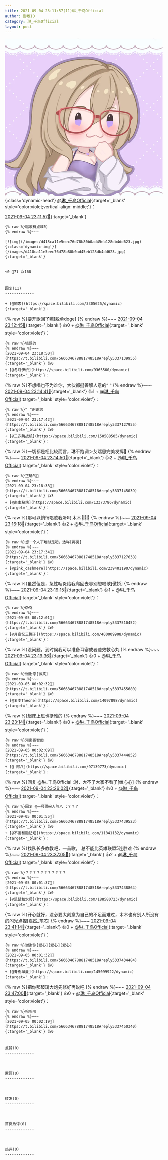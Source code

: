 ```yaml
---
title: 2021-09-04 23:11:57(11)琳_千鸟Official
author: 御坂IO
category: 琳_千鸟Official
layout: post
---
```


![img](/images/c0a88f85ebd0d056f37b114e0748e69556c8b488.jpg){:class='dynamic-head'}
[@琳_千鸟Official](https://space.bilibili.com/1620923329/dynamic){:target='_blank' style='color:violet;vertical-align: middle;'}：

[2021-09-04 23:11:57🔗](https://t.bilibili.com/566634678881748518){:target='_blank'}

~~~
{% raw %}唱歌有点难的
{% endraw %}~~~

[![img](/images/d418ca11e5eec76d78b80b0ad45eb128db4dd623.jpg){:class='dynamic-img'}](/images/d418ca11e5eec76d78b80b0ad45eb128db4dd623.jpg){:target='_blank'}


↪️0 💬71 👍168


回复(11)
-------------

+ [@罔悫](https://space.bilibili.com/3305625/dynamic){:target='_blank'}：
~~~
{% raw %}要开歌回了嘛[脱单doge]
{% endraw %}~~~
[2021-09-04 23:12:45🔗](https://t.bilibili.com/566634678881748518#reply5337100057){:target='_blank'} 👍0
    + [@琳_千鸟Official](https://space.bilibili.com/1620923329/dynamic){:target='_blank' style='color:violet'}：
~~~
{% raw %}错误的
{% endraw %}~~~
[2021-09-04 23:18:50🔗](https://t.bilibili.com/566634678881748518#reply5337139955){:target='_blank'} 👍0
+ [@冬月伊织](https://space.bilibili.com/9365560/dynamic){:target='_blank'}：
~~~
{% raw %}不想唱也不为难你，大伙都挺善解人意的^ ^
{% endraw %}~~~
[2021-09-04 23:14:41🔗](https://t.bilibili.com/566634678881748518#reply5337110958){:target='_blank'} 👍1
    + [@琳_千鸟Official](https://space.bilibili.com/1620923329/dynamic){:target='_blank' style='color:violet'}：
~~~
{% raw %}^ ^谢谢您
{% endraw %}~~~
[2021-09-04 23:17:42🔗](https://t.bilibili.com/566634678881748518#reply5337127955){:target='_blank'} 👍0
+ [@三岁跳战机](https://space.bilibili.com/150588505/dynamic){:target='_blank'}：
~~~
{% raw %}一切都是相比较而言，琳不跑调＞艾瑞思完美发挥🤗
{% endraw %}~~~
[2021-09-04 23:14:50🔗](https://t.bilibili.com/566634678881748518#reply5337111285){:target='_blank'} 👍2
    + [@琳_千鸟Official](https://space.bilibili.com/1620923329/dynamic){:target='_blank' style='color:violet'}：
~~~
{% raw %}正确的🤗
{% endraw %}~~~
[2021-09-04 23:18:38🔗](https://t.bilibili.com/566634678881748518#reply5337145039){:target='_blank'} 👍3
+ [@南南粘粘](https://space.bilibili.com/13373786/dynamic){:target='_blank'}：
~~~
{% raw %}那可以悄悄唱歌我听吗 木木🤗🤗🤗
{% endraw %}~~~
[2021-09-04 23:16:18🔗](https://t.bilibili.com/566634678881748518#reply5337119580){:target='_blank'} 👍2
    + [@琳_千鸟Official](https://space.bilibili.com/1620923329/dynamic){:target='_blank' style='color:violet'}：
~~~
{% raw %}想一个人下地狱是吧，达咩[再见]
{% endraw %}~~~
[2021-09-04 23:17:34🔗](https://t.bilibili.com/566634678881748518#reply5337127638){:target='_blank'} 👍0
+ [@pink_cashmere](https://space.bilibili.com/239401190/dynamic){:target='_blank'}：
~~~
{% raw %}虽然但是，急性咽炎给我爬回去😡别想唱歌[傲娇]
{% endraw %}~~~
[2021-09-04 23:19:15🔗](https://t.bilibili.com/566634678881748518#reply5337146508){:target='_blank'} 👍1
    + [@琳_千鸟Official](https://space.bilibili.com/1620923329/dynamic){:target='_blank' style='color:violet'}：
~~~
{% raw %}QWQ
{% endraw %}~~~
[2021-09-05 00:12:01🔗](https://t.bilibili.com/566634678881748518#reply5337510452){:target='_blank'} 👍0
+ [@月夜忆三蹦子](https://space.bilibili.com/400009908/dynamic){:target='_blank'}：
~~~
{% raw %}没问题，到时候我可以准备耳塞或者速效救心丸
{% endraw %}~~~
[2021-09-04 23:19:36🔗](https://t.bilibili.com/566634678881748518#reply5337151850){:target='_blank'} 👍0
    + [@琳_千鸟Official](https://space.bilibili.com/1620923329/dynamic){:target='_blank' style='color:violet'}：
~~~
{% raw %}谢谢您[微笑]
{% endraw %}~~~
[2021-09-05 00:02:32🔗](https://t.bilibili.com/566634678881748518#reply5337455680){:target='_blank'} 👍0
+ [@麦麦Theone](https://space.bilibili.com/14097898/dynamic){:target='_blank'}：
~~~
{% raw %}起床上班也挺难的
{% endraw %}~~~
[2021-09-04 23:23:14🔗](https://t.bilibili.com/566634678881748518#reply5337173310){:target='_blank'} 👍0
    + [@琳_千鸟Official](https://space.bilibili.com/1620923329/dynamic){:target='_blank' style='color:violet'}：
~~~
{% raw %}河南拔智齿
{% endraw %}~~~
[2021-09-05 00:02:09🔗](https://t.bilibili.com/566634678881748518#reply5337444852){:target='_blank'} 👍0
+ [@-阿八](https://space.bilibili.com/97139773/dynamic){:target='_blank'}：
~~~
{% raw %}回复 @琳_千鸟Official :对，大不了大家不看了[给心心]
{% endraw %}~~~
[2021-09-04 23:26:02🔗](https://t.bilibili.com/566634678881748518#reply5337197097){:target='_blank'} 👍0
    + [@琳_千鸟Official](https://space.bilibili.com/1620923329/dynamic){:target='_blank' style='color:violet'}：
~~~
{% raw %}回复 @一号顶碗人阿八 :？？？
{% endraw %}~~~
[2021-09-05 00:01:55🔗](https://t.bilibili.com/566634678881748518#reply5337439523){:target='_blank'} 👍0
+ [@不饱和脂肪烃](https://space.bilibili.com/11841132/dynamic){:target='_blank'}：
~~~
{% raw %}找队长多教教吧，一首歌， 总不能比英雄联盟5连胜难
{% endraw %}~~~
[2021-09-04 23:37:05🔗](https://t.bilibili.com/566634678881748518#reply5337269347){:target='_blank'} 👍2
    + [@琳_千鸟Official](https://space.bilibili.com/1620923329/dynamic){:target='_blank' style='color:violet'}：
~~~
{% raw %}？？？？？？？？？？？
{% endraw %}~~~
[2021-09-05 00:01:37🔗](https://t.bilibili.com/566634678881748518#reply5337438864){:target='_blank'} 👍0
+ [@鼠鼠和水母](https://space.bilibili.com/188580723/dynamic){:target='_blank'}：
~~~
{% raw %}开心就好，没必要太刻意为自己的不足而难过，木木也有别人所没有的闪光点捏[嘉然_笔芯]
{% endraw %}~~~
[2021-09-04 23:41:14🔗](https://t.bilibili.com/566634678881748518#reply5337305504){:target='_blank'} 👍0
    + [@琳_千鸟Official](https://space.bilibili.com/1620923329/dynamic){:target='_blank' style='color:violet'}：
~~~
{% raw %}谢谢你[爱心][爱心][爱心]
{% endraw %}~~~
[2021-09-05 00:01:32🔗](https://t.bilibili.com/566634678881748518#reply5337434484){:target='_blank'} 👍0
+ [@青樹翠蔓](https://space.bilibili.com/145099922/dynamic){:target='_blank'}：
~~~
{% raw %}把你那玻璃大炮先修好再说吧
{% endraw %}~~~
[2021-09-04 23:47:00🔗](https://t.bilibili.com/566634678881748518#reply5337339278){:target='_blank'} 👍0
    + [@琳_千鸟Official](https://space.bilibili.com/1620923329/dynamic){:target='_blank' style='color:violet'}：
~~~
{% raw %}呜呜呜
{% endraw %}~~~
[2021-09-05 00:02:19🔗](https://t.bilibili.com/566634678881748518#reply5337450340){:target='_blank'} 👍0


点赞(0)
-------------



置顶(0)
-------------



转发(0)
-------------



首页热评(0)
-------------



热评(0)
-------------



